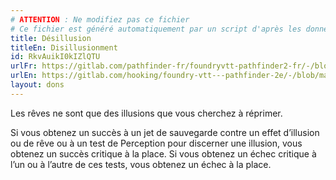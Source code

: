 ```yaml
---
# ATTENTION : Ne modifiez pas ce fichier
# Ce fichier est généré automatiquement par un script d'après les données du module Foundry VTT officiel et de sa traduction
title: Désillusion
titleEn: Disillusionment
id: RkvAuikI0kIZlQTU
urlFr: https://gitlab.com/pathfinder-fr/foundryvtt-pathfinder2-fr/-/blob/master/data/feats/RkvAuikI0kIZlQTU.htm
urlEn: https://gitlab.com/hooking/foundry-vtt---pathfinder-2e/-/blob/master/packs/data/feats.db/disillusionment.json
layout: dons
---
```

Les rêves ne sont que des illusions que vous cherchez à réprimer.

Si vous obtenez un succès à un jet de sauvegarde contre un effet d’illusion ou de rêve ou à un test de Perception pour discerner une illusion, vous obtenez un succès critique à la place. Si vous obtenez un échec critique à l’un ou à l’autre de ces tests, vous obtenez un échec à la place.

